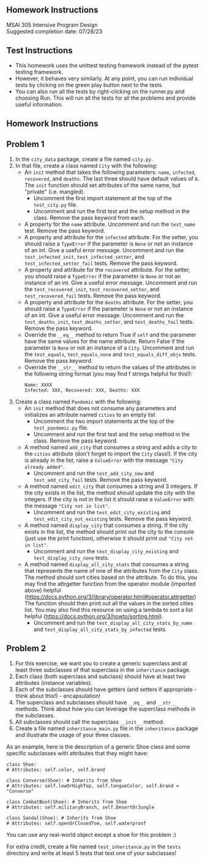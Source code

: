 ## Homework Instructions
MSAI 305 Intensive Program Design<br>
Suggested completion date: 07/28/23

Test Instructions
---
- This homework uses the unittest testing framework instead of the pytest testing framework. 
- However, it behaves very similarly. At any point, you can run individual tests by clicking 
  on the green play button next to the tests. 
- You can also run all the tests by right-clicking on the runner.py and choosing Run. This will run all 
  the tests for all the problems and provide useful information.
  
Homework Instructions
---

Problem 1
---
1. In the `city_data` package, create a file named `city.py`.
2. In that file, create a class named `City` with the following:
    - An `init` method that takes the following parameters: `name`, `infected`, `recovered`, and `deaths`. The 
      last three should have default values of `0`. The `init` function should set attributes of the same 
      name, but "private" (i.e. mangled). 
         - Uncomment the first import statement at the top of the `test_city.py` file. 
         - Uncomment and run the first test and the setup method in the class. Remove the pass keyword from each.
    - A property for the `name` attribute. Uncomment and run the `test_name` test. Remove the pass keyword.
    - A property and attribute for the `infected` attribute. For the setter, you should raise a `TypeError` if the 
      parameter is `None` or not an instance of an int. Give a useful error message. Uncomment and run the 
      `test_infected_init`, `test_infected_setter`, and `test_infected_setter_fail` tests. Remove the pass keyword.
    - A property and attribute for the `recovered` attribute. For the setter, you should raise a `TypeError` if the 
      parameter is `None` or not an instance of an int. Give a useful error message. Uncomment and run the 
      `test_recovered_init`, `test_recovered_setter`, and `test_recovered_fail` tests. Remove the pass keyword.
    - A property and attribute for the `deaths` attribute. For the setter, you should raise a `TypeError` if the 
      parameter is `None` or not an instance of an int. Give a useful error message. Uncomment and run the 
      `test_deaths_init`, `test_deaths_setter`, and `test_deaths_fail` tests. Remove the pass keyword.
    - Override the `__eq__` method to return True if `self` and the parameter have the same values for the name 
      attribute. Return False if the parameter is `None` or not an instance of a `City`. Uncomment and run the 
      `test_equals`, `test_equals_none` and `test_equals_diff_objs` tests. Remove the pass keyword.
    - Override the `__str__` method to return the values of the attributes in the following string format 
      (you may find f strings helpful for this!):
      ```
      Name: XXXX
      Infected: XXX, Recovered: XXX, Deaths: XXX
      ```
3. Create a class named `Pandemic` with the following:
    - An `init` method that does not consume any parameters and initializes an attribute named `cities` to an empty list
         - Uncomment the two import statements at the top of the `test_pandemic.py` file. 
         - Uncomment and run the first test and the setup method in the class. Remove the pass keyword.
    - A method named `add_city` that consumes a string and adds a city to the `cities` attribute (don't forget to import 
      the `City` class!). If the city is already in the list, raise a `ValueError` with the message `"City already added"`. 
         - Uncomment and run the `test_add_city_new` and `test_add_city_fail` tests. Remove the pass keyword.
    - A method named `edit_city` that consumes a string and 3 integers. If the city exists in the list, the method
    should update the city with the integers. If the city is not in the list it should raise a `ValueError` with the
    message `"City not in list"`.
         - Uncomment and run the `test_edit_city_existing` and `test_edit_city_not_existing` tests. Remove the pass
           keyword.
    - A method named `display_city` that consumes a string. If the city exists in the list, the method should print out
    the city to the console (just use the print function), otherwise it should print out `"City not in list"`.
         - Uncomment and run the `test_display_city_existing` and `test_display_city_none` tests.
    - A method named `display_all_city_stats` that consumes a string that represents the name of one of the attributes
    from the `City` class. The method should sort cities based on the attribute. To do this, you may find the attrgetter
    function from the operator module (imported above) helpful (https://docs.python.org/3/library/operator.html#operator.attrgetter)
    The function should then print out all the values in the sorted cities list. You may also find this resource on
    using a lambda to sort a list helpful (https://docs.python.org/3/howto/sorting.html).
        - Uncomment and run the `test_display_all_city_stats_by_name` and `test_display_all_city_stats_by_infected` 
          tests.
        
Problem 2
---
1. For this exercise, we want you to create a generic superclass and at least three subclasses of that superclass 
   in the `inheritance` package.
2. Each class (both superclass and subclass) should have at least two attributes (instance variables). 
3. Each of the subclasses should have getters (and setters if appropriate - think about this!) - encapsulation! 
4. The superclass and subclasses should have `__eq__` and `__str__` methods. Think about how you can leverage the 
   superclass methods in the subclasses.
5. All subclasses should call the superclass `__init__` method.
6. Create a file named `inheritance_main.py` file in the `inheritance` package and illustrate the usage of your
   three classes.

As an example, here is the description of a generic Shoe class and some specific subclasses with attributes that they 
might have:
```
class Shoe:
# Attributes: self.color, self.brand

class Converse(Shoe): # Inherits from Shoe
# Attributes: self.lowOrHighTop, self.tongueColor, self.brand = "Converse"

class CombatBoot(Shoe): # Inherits from Shoe
# Attributes: self.militaryBranch, self.DesertOrJungle

class Sandal(Shoe): # Inherits from Shoe
# Attributes: self.openOrClosedToe, self.waterproof
```
You can use any real-world object except a shoe for this problem :)

For extra credit, create a file named `test_inheritance.py` in the `tests` directory and write at least 5 tests that 
test one of your subclasses!